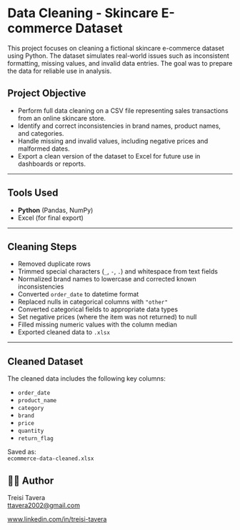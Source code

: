 # Data Cleaning - Skincare E-commerce Dataset

This project focuses on cleaning a fictional skincare e-commerce dataset using Python. The dataset simulates real-world issues such as inconsistent formatting, missing values, and invalid data entries. The goal was to prepare the data for reliable use in analysis.

##  Project Objective

- Perform full data cleaning on a CSV file representing sales transactions from an online skincare store.
- Identify and correct inconsistencies in brand names, product names, and categories.
- Handle missing and invalid values, including negative prices and malformed dates.
- Export a clean version of the dataset to Excel for future use in dashboards or reports.

---

##  Tools Used

- **Python** (Pandas, NumPy)
- Excel (for final export)

---

##  Cleaning Steps

- Removed duplicate rows
- Trimmed special characters (`_`, `-`, `.`) and whitespace from text fields
- Normalized brand names to lowercase and corrected known inconsistencies
- Converted `order_date` to datetime format
- Replaced nulls in categorical columns with `"other"`
- Converted categorical fields to appropriate data types
- Set negative prices (where the item was not returned) to null
- Filled missing numeric values with the column median
- Exported cleaned data to `.xlsx`

---

##  Cleaned Dataset

The cleaned data includes the following key columns:

- `order_date`
- `product_name`
- `category`
- `brand`
- `price`
- `quantity`
- `return_flag`

Saved as:  
`ecommerce-data-cleaned.xlsx`

## 👩‍💻 Author

Treisi Tavera  
ttavera2002@gmail.com

www.linkedin.com/in/treisi-tavera
